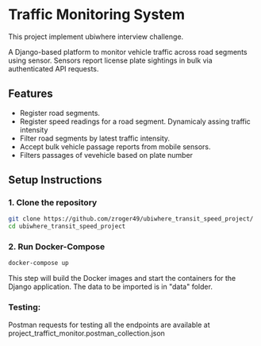 # Traffic Monitoring System

This project implement ubiwhere interview challenge.

A Django-based platform to monitor vehicle traffic across road segments using sensor. 
Sensors report license plate sightings in bulk via authenticated API requests. 


## Features

- Register road segments.
- Register speed readings for a road segment. Dynamicaly assing traffic intensity
- Filter road segments by latest traffic intensity.
- Accept bulk vehicle passage reports from mobile sensors.
- Filters passages of vevehicle based on plate number


## Setup Instructions

### 1. Clone the repository

```bash
git clone https://github.com/zroger49/ubiwhere_transit_speed_project/
cd ubiwhere_transit_speed_project
```

### 2. Run Docker-Compose

```bash
docker-compose up
```

This step will build the Docker images and start the containers for the Django application. The data to be imported is in "data" folder.

### Testing: 

Postman requests for testing all the endpoints are available at project_traffict_monitor.postman_collection.json